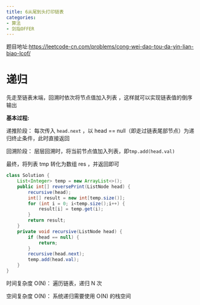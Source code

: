 ```yaml
---
title: 6从尾到头打印链表
categories: 
- 算法
- 剑指OFFER
---
```


题目地址:https://leetcode-cn.com/problems/cong-wei-dao-tou-da-yin-lian-biao-lcof/

# 递归

先走至链表末端，回溯时依次将节点值加入列表 ，这样就可以实现链表值的倒序输出

**基本过程:**

递推阶段： 每次传入 `head.next` ，以 head == null（即走过链表尾部节点）为递归终止条件，此时直接返回

回溯阶段： 层层回溯时，将当前节点值加入列表，即`tmp.add(head.val)`

最终，将列表 tmp 转化为数组 res ，并返回即可

```java
class Solution {
    List<Integer> temp = new ArrayList<>();
    public int[] reversePrint(ListNode head) {
        recursive(head);
        int[] result = new int[temp.size()];
        for (int i = 0; i<temp.size();i++) {
            result[i] = temp.get(i);
        }
        return result;
    }
    private void recursive(ListNode head) {
        if (head == null) {
            return;
        }
        recursive(head.next);
        temp.add(head.val);
    }
}
```

时间复杂度 O(N)： 遍历链表，递归 N 次 

空间复杂度 O(N)： 系统递归需要使用 O(N) 的栈空间

